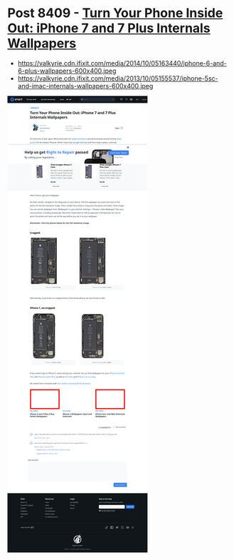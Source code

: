 # Post 8409 - [Turn Your Phone Inside Out: iPhone 7 and 7 Plus Internals Wallpapers](https://www.ifixit.com/News/8409/iphone-7-and-7-plus-internals-wallpapers)

- https://valkyrie.cdn.ifixit.com/media/2014/10/05163440/iphone-6-and-6-plus-wallpapers-600x400.jpeg
- https://valkyrie.cdn.ifixit.com/media/2013/10/05155537/iphone-5sc-and-imac-internals-wallpapers-600x400.jpeg

![screencap](screenshots/165a0a3f-15c3-4524-a81d-e4175f7713d9.png)
